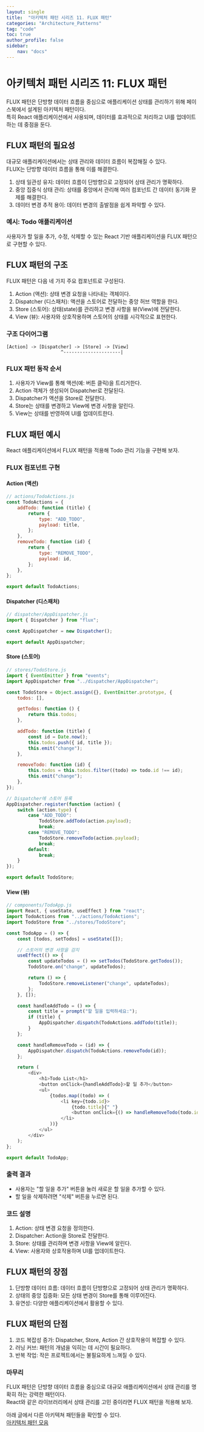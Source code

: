 ```yaml
---
layout: single
title:  "아키텍처 패턴 시리즈 11. FLUX 패턴"
categories: "Architecture_Patterns"
tag: "code"
toc: true
author_profile: false
sidebar:
    nav: "docs"
---
```


# 아키텍처 패턴 시리즈 11: FLUX 패턴

FLUX 패턴은 단방향 데이터 흐름을 중심으로 애플리케이션 상태를 관리하기 위해 페이스북에서 설계된 아키텍처 패턴이다.  
특히 React 애플리케이션에서 사용되며, 데이터를 효과적으로 처리하고 UI를 업데이트하는 데 중점을 둔다.  

## FLUX 패턴의 필요성

대규모 애플리케이션에서는 상태 관리와 데이터 흐름이 복잡해질 수 있다.  
FLUX는 단방향 데이터 흐름을 통해 이를 해결한다.  

1. 상태 일관성 유지: 데이터 흐름이 단방향으로 고정되어 상태 관리가 명확하다.  
2. 중앙 집중식 상태 관리: 상태를 중앙에서 관리해 여러 컴포넌트 간 데이터 동기화 문제를 해결한다.  
3. 데이터 변경 추적 용이: 데이터 변경의 출발점을 쉽게 파악할 수 있다.  

### 예시: Todo 애플리케이션

사용자가 할 일을 추가, 수정, 삭제할 수 있는 React 기반 애플리케이션을 FLUX 패턴으로 구현할 수 있다.  

## FLUX 패턴의 구조

FLUX 패턴은 다음 네 가지 주요 컴포넌트로 구성된다.  

1. Action (액션): 상태 변경 요청을 나타내는 객체이다.  
2. Dispatcher (디스패처): 액션을 스토어로 전달하는 중앙 허브 역할을 한다.  
3. Store (스토어): 상태(state)를 관리하고 변경 사항을 뷰(View)에 전달한다.
4. View (뷰): 사용자와 상호작용하며 스토어의 상태를 시각적으로 표현한다.  

### 구조 다이어그램

```
[Action] -> [Dispatcher] -> [Store] -> [View]
                    ^---------------------|
```  

### FLUX 패턴 동작 순서

1. 사용자가 View를 통해 액션(예: 버튼 클릭)을 트리거한다.  
2. Action 객체가 생성되어 Dispatcher로 전달된다.  
3. Dispatcher가 액션을 Store로 전달한다.  
4. Store는 상태를 변경하고 View에 변경 사항을 알린다.  
5. View는 상태를 반영하여 UI를 업데이트한다.  

## FLUX 패턴 예시

React 애플리케이션에서 FLUX 패턴을 적용해 Todo 관리 기능을 구현해 보자.  

### FLUX 컴포넌트 구현

#### Action (액션)

```javascript
// actions/TodoActions.js
const TodoActions = {
    addTodo: function (title) {
        return {
            type: "ADD_TODO",
            payload: title,
        };
    },
    removeTodo: function (id) {
        return {
            type: "REMOVE_TODO",
            payload: id,
        };
    },
};

export default TodoActions;
```

#### Dispatcher (디스패처)

```javascript
// dispatcher/AppDispatcher.js
import { Dispatcher } from "flux";

const AppDispatcher = new Dispatcher();

export default AppDispatcher;
```

#### Store (스토어)

```javascript
// stores/TodoStore.js
import { EventEmitter } from "events";
import AppDispatcher from "../dispatcher/AppDispatcher";

const TodoStore = Object.assign({}, EventEmitter.prototype, {
    todos: [],

    getTodos: function () {
        return this.todos;
    },

    addTodo: function (title) {
        const id = Date.now();
        this.todos.push({ id, title });
        this.emit("change");
    },

    removeTodo: function (id) {
        this.todos = this.todos.filter((todo) => todo.id !== id);
        this.emit("change");
    },
});

// Dispatcher에 스토어 등록
AppDispatcher.register(function (action) {
    switch (action.type) {
        case "ADD_TODO":
            TodoStore.addTodo(action.payload);
            break;
        case "REMOVE_TODO":
            TodoStore.removeTodo(action.payload);
            break;
        default:
            break;
    }
});

export default TodoStore;
```

#### View (뷰)

```javascript
// components/TodoApp.js
import React, { useState, useEffect } from "react";
import TodoActions from "../actions/TodoActions";
import TodoStore from "../stores/TodoStore";

const TodoApp = () => {
    const [todos, setTodos] = useState([]);

    // 스토어의 변경 사항을 감지
    useEffect(() => {
        const updateTodos = () => setTodos(TodoStore.getTodos());
        TodoStore.on("change", updateTodos);

        return () => {
            TodoStore.removeListener("change", updateTodos);
        };
    }, []);

    const handleAddTodo = () => {
        const title = prompt("할 일을 입력하세요:");
        if (title) {
            AppDispatcher.dispatch(TodoActions.addTodo(title));
        }
    };

    const handleRemoveTodo = (id) => {
        AppDispatcher.dispatch(TodoActions.removeTodo(id));
    };

    return (
        <div>
            <h1>Todo List</h1>
            <button onClick={handleAddTodo}>할 일 추가</button>
            <ul>
                {todos.map((todo) => (
                    <li key={todo.id}>
                        {todo.title}{" "}
                        <button onClick={() => handleRemoveTodo(todo.id)}>삭제</button>
                    </li>
                ))}
            </ul>
        </div>
    );
};

export default TodoApp;
```

### 출력 결과

- 사용자는 "할 일을 추가" 버튼을 눌러 새로운 할 일을 추가할 수 있다.  
- 할 일을 삭제하려면 "삭제" 버튼을 누르면 된다.  

### 코드 설명

1. Action: 상태 변경 요청을 정의한다.  
2. Dispatcher: Action을 Store로 전달한다.  
3. Store: 상태를 관리하며 변경 사항을 View에 알린다.  
4. View: 사용자와 상호작용하며 UI를 업데이트한다.  

## FLUX 패턴의 장점

1. 단방향 데이터 흐름: 데이터 흐름이 단방향으로 고정되어 상태 관리가 명확하다.  
2. 상태의 중앙 집중화: 모든 상태 변경이 Store를 통해 이루어진다.  
3. 유연성: 다양한 애플리케이션에서 활용할 수 있다.  

## FLUX 패턴의 단점

1. 코드 복잡성 증가: Dispatcher, Store, Action 간 상호작용이 복잡할 수 있다.  
2. 러닝 커브: 패턴의 개념을 익히는 데 시간이 필요하다.  
3. 반복 작업: 작은 프로젝트에서는 불필요하게 느껴질 수 있다.  

### 마무리

FLUX 패턴은 단방향 데이터 흐름을 중심으로 대규모 애플리케이션에서 상태 관리를 명확히 하는 강력한 패턴이다.  
React와 같은 라이브러리에서 상태 관리를 고민 중이라면 FLUX 패턴을 적용해 보자.  

아래 글에서 다른 아키텍쳐 패턴들을 확인할 수 있다.  
[아키텍처 패턴 모음](https://gihak111.github.io/architecture_patterns/2024/12/04/Type_of_Architecture_Patterns_upload.html)  
